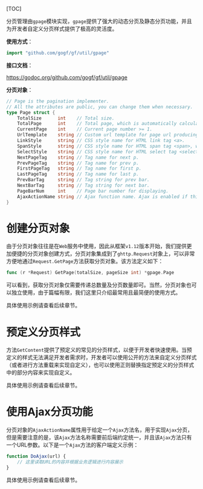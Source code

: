 
[TOC]

分页管理由`gpage`模块实现，`gpage`提供了强大的动态分页及静态分页功能，并且为开发者自定义分页样式提供了极高的灵活度。

**使用方式**：
```go
import "github.com/gogf/gf/util/gpage"
```

**接口文档**：

https://godoc.org/github.com/gogf/gf/util/gpage

**分页对象**：
```go
// Page is the pagination implementer.
// All the attributes are public, you can change them when necessary.
type Page struct {
	TotalSize      int    // Total size.
	TotalPage      int    // Total page, which is automatically calculated.
	CurrentPage    int    // Current page number >= 1.
	UrlTemplate    string // Custom url template for page url producing.
	LinkStyle      string // CSS style name for HTML link tag <a>.
	SpanStyle      string // CSS style name for HTML span tag <span>, which is used for first, current and last page tag.
	SelectStyle    string // CSS style name for HTML select tag <select>.
	NextPageTag    string // Tag name for next p.
	PrevPageTag    string // Tag name for prev p.
	FirstPageTag   string // Tag name for first p.
	LastPageTag    string // Tag name for last p.
	PrevBarTag     string // Tag string for prev bar.
	NextBarTag     string // Tag string for next bar.
	PageBarNum     int    // Page bar number for displaying.
	AjaxActionName string // Ajax function name. Ajax is enabled if this attribute is not empty.
}
```

# 创建分页对象

由于分页对象往往是在`Web`服务中使用，因此从框架`v1.12`版本开始，我们提供更加便捷的分页对象创建方式，分页对象集成到了`ghttp.Request`对象上，可以非常方便地通过`Request.GetPage`方法获取分页对象。该方法定义如下：
```go
func (r *Request) GetPage(totalSize, pageSize int) *gpage.Page
```

可以看到，获取分页对象仅需要传递总数量及分页数量即可。当然，分页对象也可以独立使用，由于篇幅有限，我们这里只介绍最常用且最简便的使用方式。

具体使用示例请查看后续章节。

# 预定义分页样式

方法`GetContent`提供了预定义的常见的分页样式，以便于开发者快速使用。当预定义的样式无法满足开发者需求时，开发者可以使用公开的方法来自定义分页样式（或者进行方法重载来实现自定义），也可以使用正则替换指定预定义的分页样式中的部分内容来实现自定义。

具体使用示例请查看后续章节。

# 使用Ajax分页功能

分页对象的`AjaxActionName`属性用于给定一个`Ajax`方法名，用于实现`Ajax`分页，但是需要注意的是，该`Ajax`方法名称需要前后端约定统一，并且该`Ajax`方法只有一个URL参数。以下是一个`Ajax`方法的客户端定义示例：
```javascript
function DoAjax(url) {
	// 这里读取URL的内容并根据业务逻辑进行内容展示
}
```

具体使用示例请查看后续章节。